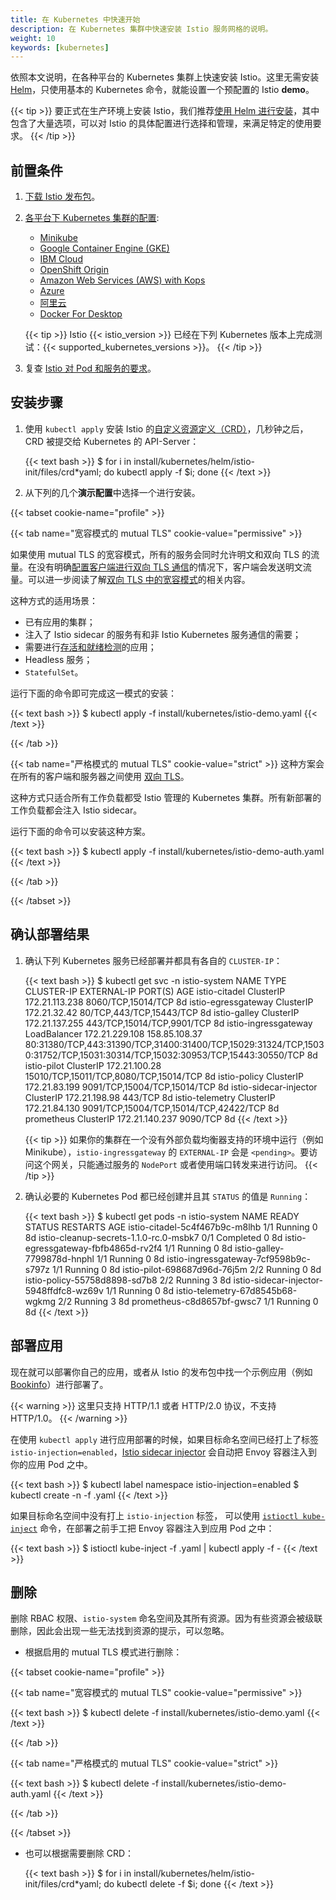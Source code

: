 ```yaml
---
title: 在 Kubernetes 中快速开始
description: 在 Kubernetes 集群中快速安装 Istio 服务网格的说明。
weight: 10
keywords: [kubernetes]
---
```


依照本文说明，在各种平台的 Kubernetes 集群上快速安装 Istio。这里无需安装 [Helm](https://github.com/helm/helm)，只使用基本的 Kubernetes 命令，就能设置一个预配置的 Istio **demo**。

{{< tip >}}
要正式在生产环境上安装 Istio，我们推荐[使用 Helm 进行安装](/zh/docs/setup/kubernetes/install/helm/)，其中包含了大量选项，可以对 Istio 的具体配置进行选择和管理，来满足特定的使用要求。
{{< /tip >}}

## 前置条件

1. [下载 Istio 发布包](/zh/docs/setup/kubernetes/download/)。

1. [各平台下 Kubernetes 集群的配置](/zh/docs/setup/kubernetes/prepare/platform-setup/):

    * [Minikube](/zh/docs/setup/kubernetes/prepare/platform-setup/minikube/)
    * [Google Container Engine (GKE)](/zh/docs/setup/kubernetes/prepare/platform-setup/gke/)
    * [IBM Cloud](/zh/docs/setup/kubernetes/prepare/platform-setup/ibm/)
    * [OpenShift Origin](/zh/docs/setup/kubernetes/prepare/platform-setup/openshift/)
    * [Amazon Web Services (AWS) with Kops](/zh/docs/setup/kubernetes/prepare/platform-setup/aws/)
    * [Azure](/zh/docs/setup/kubernetes/prepare/platform-setup/azure/)
    * [阿里云](/zh/docs/setup/kubernetes/prepare/platform-setup/alicloud/)
    * [Docker For Desktop](/zh/docs/setup/kubernetes/prepare/platform-setup/docker/)

    {{< tip >}}
    Istio {{< istio_version >}} 已经在下列 Kubernetes 版本上完成测试：{{< supported_kubernetes_versions >}}。
    {{< /tip >}}

1. 复查 [Istio 对 Pod 和服务的要求](/zh/docs/setup/kubernetes/additional-setup/requirements/)。

## 安装步骤

1. 使用 `kubectl apply` 安装 Istio 的[自定义资源定义（CRD）](https://kubernetes.io/docs/concepts/extend-kubernetes/api-extension/custom-resources/#customresourcedefinitions)，几秒钟之后，CRD 被提交给 Kubernetes 的 API-Server：

    {{< text bash >}}
    $ for i in install/kubernetes/helm/istio-init/files/crd*yaml; do kubectl apply -f $i; done
    {{< /text >}}

1. 从下列的几个**演示配置**中选择一个进行安装。

{{< tabset cookie-name="profile" >}}

{{< tab name="宽容模式的 mutual TLS" cookie-value="permissive" >}}

如果使用 mutual TLS 的宽容模式，所有的服务会同时允许明文和双向 TLS 的流量。在没有明确[配置客户端进行双向 TLS 通信](/zh/docs/tasks/security/mtls-migration/#配置客户端进行双向-tls-通信)的情况下，客户端会发送明文流量。可以进一步阅读了解[双向 TLS 中的宽容模式](/docs/concepts/security/#permissive-mode)的相关内容。

这种方式的适用场景：

* 已有应用的集群；
* 注入了 Istio sidecar 的服务有和非 Istio Kubernetes 服务通信的需要；
* 需要进行[存活和就绪检测](https://kubernetes.io/docs/tasks/configure-pod-container/configure-liveness-readiness-probes/)的应用；
* Headless 服务；
* `StatefulSet`。

运行下面的命令即可完成这一模式的安装：

{{< text bash >}}
$ kubectl apply -f install/kubernetes/istio-demo.yaml
{{< /text >}}

{{< /tab >}}

{{< tab name="严格模式的 mutual TLS" cookie-value="strict" >}}
这种方案会在所有的客户端和服务器之间使用
[双向 TLS](/zh/docs/concepts/security/#双向-tls-认证)。

这种方式只适合所有工作负载都受 Istio 管理的 Kubernetes 集群。所有新部署的工作负载都会注入 Istio sidecar。

运行下面的命令可以安装这种方案。

{{< text bash >}}
$ kubectl apply -f install/kubernetes/istio-demo-auth.yaml
{{< /text >}}

{{< /tab >}}

{{< /tabset >}}

## 确认部署结果

1. 确认下列 Kubernetes 服务已经部署并都具有各自的 `CLUSTER-IP`：

    {{< text bash >}}
    $ kubectl get svc -n istio-system
    NAME                     TYPE           CLUSTER-IP       EXTERNAL-IP     PORT(S)                                                                                                                      AGE
    istio-citadel            ClusterIP      172.21.113.238   <none>          8060/TCP,15014/TCP                                                                                                           8d
    istio-egressgateway      ClusterIP      172.21.32.42     <none>          80/TCP,443/TCP,15443/TCP                                                                                                     8d
    istio-galley             ClusterIP      172.21.137.255   <none>          443/TCP,15014/TCP,9901/TCP                                                                                                   8d
    istio-ingressgateway     LoadBalancer   172.21.229.108   158.85.108.37   80:31380/TCP,443:31390/TCP,31400:31400/TCP,15029:31324/TCP,15030:31752/TCP,15031:30314/TCP,15032:30953/TCP,15443:30550/TCP   8d
    istio-pilot              ClusterIP      172.21.100.28    <none>          15010/TCP,15011/TCP,8080/TCP,15014/TCP                                                                                       8d
    istio-policy             ClusterIP      172.21.83.199    <none>          9091/TCP,15004/TCP,15014/TCP                                                                                                 8d
    istio-sidecar-injector   ClusterIP      172.21.198.98    <none>          443/TCP                                                                                                                      8d
    istio-telemetry          ClusterIP      172.21.84.130    <none>          9091/TCP,15004/TCP,15014/TCP,42422/TCP                                                                                       8d
    prometheus               ClusterIP      172.21.140.237   <none>          9090/TCP                                                                                                                     8d
    {{< /text >}}

    {{< tip >}}
    如果你的集群在一个没有外部负载均衡器支持的环境中运行（例如 Minikube），`istio-ingressgateway` 的 `EXTERNAL-IP` 会是 `<pending>`。要访问这个网关，只能通过服务的 `NodePort` 或者使用端口转发来进行访问。
    {{< /tip >}}

1. 确认必要的 Kubernetes Pod 都已经创建并且其 `STATUS` 的值是 `Running`：

    {{< text bash >}}
    $ kubectl get pods -n istio-system
    NAME                                      READY     STATUS      RESTARTS   AGE
    istio-citadel-5c4f467b9c-m8lhb            1/1       Running     0          8d
    istio-cleanup-secrets-1.1.0-rc.0-msbk7    0/1       Completed   0          8d
    istio-egressgateway-fbfb4865d-rv2f4       1/1       Running     0          8d
    istio-galley-7799878d-hnphl               1/1       Running     0          8d
    istio-ingressgateway-7cf9598b9c-s797z     1/1       Running     0          8d
    istio-pilot-698687d96d-76j5m              2/2       Running     0          8d
    istio-policy-55758d8898-sd7b8             2/2       Running     3          8d
    istio-sidecar-injector-5948ffdfc8-wz69v   1/1       Running     0          8d
    istio-telemetry-67d8545b68-wgkmg          2/2       Running     3          8d
    prometheus-c8d8657bf-gwsc7                1/1       Running     0          8d
    {{< /text >}}

## 部署应用

现在就可以部署你自己的应用，或者从 Istio 的发布包中找一个示例应用（例如 [Bookinfo](/zh/docs/examples/bookinfo/)）进行部署了。

{{< warning >}}
这里只支持 HTTP/1.1 或者 HTTP/2.0 协议，不支持 HTTP/1.0。
{{< /warning >}}

在使用 `kubectl apply` 进行应用部署的时候，如果目标命名空间已经打上了标签 `istio-injection=enabled`，[Istio sidecar injector](/zh/docs/setup/kubernetes/additional-setup/sidecar-injection/#sidecar-的自动注入) 会自动把 Envoy 容器注入到你的应用 Pod 之中。

{{< text bash >}}
$ kubectl label namespace <namespace> istio-injection=enabled
$ kubectl create -n <namespace> -f <your-app-spec>.yaml
{{< /text >}}

如果目标命名空间中没有打上 `istio-injection` 标签，
可以使用
 [`istioctl kube-inject`](/zh/docs/reference/commands/istioctl/#istioctl-kube-inject) 命令，在部署之前手工把 Envoy 容器注入到应用 Pod 之中：

{{< text bash >}}
$ istioctl kube-inject -f <your-app-spec>.yaml | kubectl apply -f -
{{< /text >}}

## 删除

删除 RBAC 权限、`istio-system` 命名空间及其所有资源。因为有些资源会被级联删除，因此会出现一些无法找到资源的提示，可以忽略。

* 根据启用的 mutual TLS 模式进行删除：

{{< tabset cookie-name="profile" >}}

{{< tab name="宽容模式的 mutual TLS" cookie-value="permissive" >}}

{{< text bash >}}
$ kubectl delete -f install/kubernetes/istio-demo.yaml
{{< /text >}}

{{< /tab >}}

{{< tab name="严格模式的 mutual TLS" cookie-value="strict" >}}

{{< text bash >}}
$ kubectl delete -f install/kubernetes/istio-demo-auth.yaml
{{< /text >}}

{{< /tab >}}

{{< /tabset >}}

* 也可以根据需要删除 CRD：

    {{< text bash >}}
    $ for i in install/kubernetes/helm/istio-init/files/crd*yaml; do kubectl delete -f $i; done
    {{< /text >}}
